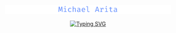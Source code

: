 <p align="center">
  <a href="https://github.com/MichaelArita">
    <img src="https://raw.githubusercontent.com/MichaelArita/MichaelArita/main/githubHeader.png" alt="Michael Arita">
  </a>
</p>
<!--Font color: #648FFF -->

<p align="center">
  <a href="https://git.io/typing-svg"><img src="https://readme-typing-svg.demolab.com?font=Fira+Code&pause=1000&color=3E7AB8&center=true&width=435&lines=Full-stack+software+engineer" alt="Typing SVG" /></a>
</p>

<!--
**MichaelArita/MichaelArita** is a ✨ _special_ ✨ repository because its `README.md` (this file) appears on your GitHub profile.

Here are some ideas to get you started:

- 🔭 I’m currently working on ...
- 🌱 I’m currently learning ...
- 👯 I’m looking to collaborate on ...
- 🤔 I’m looking for help with ...
- 💬 Ask me about ...
- 📫 How to reach me: ...
- 😄 Pronouns: ...
- ⚡ Fun fact: ...
-->
